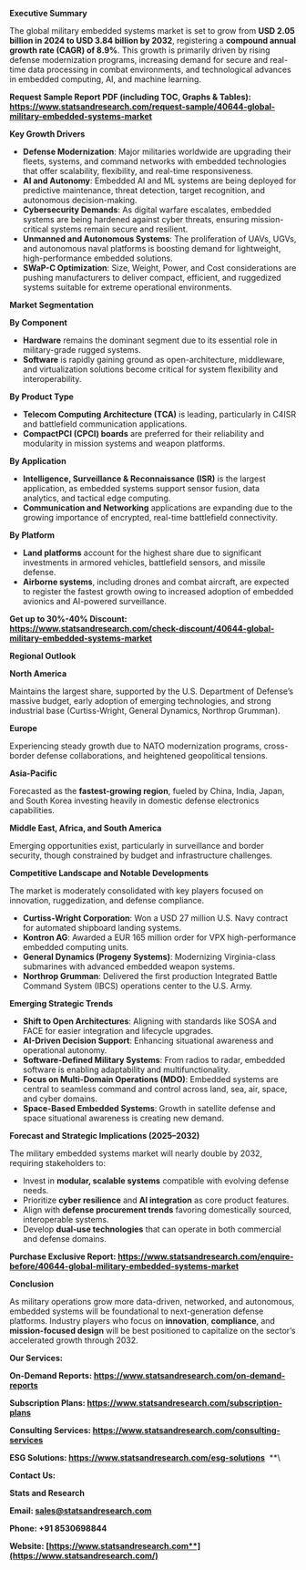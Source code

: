 ﻿**Executive Summary**

The global military embedded systems market is set to grow from **USD 2.05 billion in 2024 to USD 3.84 billion by 2032**, registering a **compound annual growth rate (CAGR) of 8.9%**. This growth is primarily driven by rising defense modernization programs, increasing demand for secure and real-time data processing in combat environments, and technological advances in embedded computing, AI, and machine learning.

**Request Sample Report PDF (including TOC, Graphs & Tables): <https://www.statsandresearch.com/request-sample/40644-global-military-embedded-systems-market>**

**Key Growth Drivers**

- **Defense Modernization**: Major militaries worldwide are upgrading their fleets, systems, and command networks with embedded technologies that offer scalability, flexibility, and real-time responsiveness.
- **AI and Autonomy**: Embedded AI and ML systems are being deployed for predictive maintenance, threat detection, target recognition, and autonomous decision-making.
- **Cybersecurity Demands**: As digital warfare escalates, embedded systems are being hardened against cyber threats, ensuring mission-critical systems remain secure and resilient.
- **Unmanned and Autonomous Systems**: The proliferation of UAVs, UGVs, and autonomous naval platforms is boosting demand for lightweight, high-performance embedded solutions.
- **SWaP-C Optimization**: Size, Weight, Power, and Cost considerations are pushing manufacturers to deliver compact, efficient, and ruggedized systems suitable for extreme operational environments.

**Market Segmentation**

**By Component**

- **Hardware** remains the dominant segment due to its essential role in military-grade rugged systems.
- **Software** is rapidly gaining ground as open-architecture, middleware, and virtualization solutions become critical for system flexibility and interoperability.

**By Product Type**

- **Telecom Computing Architecture (TCA)** is leading, particularly in C4ISR and battlefield communication applications.
- **CompactPCI (CPCI) boards** are preferred for their reliability and modularity in mission systems and weapon platforms.

**By Application**

- **Intelligence, Surveillance & Reconnaissance (ISR)** is the largest application, as embedded systems support sensor fusion, data analytics, and tactical edge computing.
- **Communication and Networking** applications are expanding due to the growing importance of encrypted, real-time battlefield connectivity.

**By Platform**

- **Land platforms** account for the highest share due to significant investments in armored vehicles, battlefield sensors, and missile defense.
- **Airborne systems**, including drones and combat aircraft, are expected to register the fastest growth owing to increased adoption of embedded avionics and AI-powered surveillance.

**Get up to 30%-40% Discount: <https://www.statsandresearch.com/check-discount/40644-global-military-embedded-systems-market>**

**Regional Outlook**

**North America**

Maintains the largest share, supported by the U.S. Department of Defense’s massive budget, early adoption of emerging technologies, and strong industrial base (Curtiss-Wright, General Dynamics, Northrop Grumman).

**Europe**

Experiencing steady growth due to NATO modernization programs, cross-border defense collaborations, and heightened geopolitical tensions.

**Asia-Pacific**

Forecasted as the **fastest-growing region**, fueled by China, India, Japan, and South Korea investing heavily in domestic defense electronics capabilities.

**Middle East, Africa, and South America**

Emerging opportunities exist, particularly in surveillance and border security, though constrained by budget and infrastructure challenges.

**Competitive Landscape and Notable Developments**

The market is moderately consolidated with key players focused on innovation, ruggedization, and defense compliance.

- **Curtiss-Wright Corporation**: Won a USD 27 million U.S. Navy contract for automated shipboard landing systems.
- **Kontron AG**: Awarded a EUR 165 million order for VPX high-performance embedded computing units.
- **General Dynamics (Progeny Systems)**: Modernizing Virginia-class submarines with advanced embedded weapon systems.
- **Northrop Grumman**: Delivered the first production Integrated Battle Command System (IBCS) operations center to the U.S. Army.

**Emerging Strategic Trends**

- **Shift to Open Architectures**: Aligning with standards like SOSA and FACE for easier integration and lifecycle upgrades.
- **AI-Driven Decision Support**: Enhancing situational awareness and operational autonomy.
- **Software-Defined Military Systems**: From radios to radar, embedded software is enabling adaptability and multifunctionality.
- **Focus on Multi-Domain Operations (MDO)**: Embedded systems are central to seamless command and control across land, sea, air, space, and cyber domains.
- **Space-Based Embedded Systems**: Growth in satellite defense and space situational awareness is creating new demand.

**Forecast and Strategic Implications (2025–2032)**

The military embedded systems market will nearly double by 2032, requiring stakeholders to:

- Invest in **modular, scalable systems** compatible with evolving defense needs.
- Prioritize **cyber resilience** and **AI integration** as core product features.
- Align with **defense procurement trends** favoring domestically sourced, interoperable systems.
- Develop **dual-use technologies** that can operate in both commercial and defense domains.

**Purchase Exclusive Report: <https://www.statsandresearch.com/enquire-before/40644-global-military-embedded-systems-market>**

**Conclusion**

As military operations grow more data-driven, networked, and autonomous, embedded systems will be foundational to next-generation defense platforms. Industry players who focus on **innovation**, **compliance**, and **mission-focused design** will be best positioned to capitalize on the sector’s accelerated growth through 2032.

**Our Services:** 

**On-Demand Reports: <https://www.statsandresearch.com/on-demand-reports>** 

**Subscription Plans: <https://www.statsandresearch.com/subscription-plans>** 

**Consulting Services: <https://www.statsandresearch.com/consulting-services>** 

**ESG Solutions: <https://www.statsandresearch.com/esg-solutions>** 
**\


**Contact Us:** 

**Stats and Research** 

**Email: <sales@statsandresearch.com>** 

**Phone: +91 8530698844** 

**Website: [https://www.statsandresearch.com**](https://www.statsandresearch.com/)**

